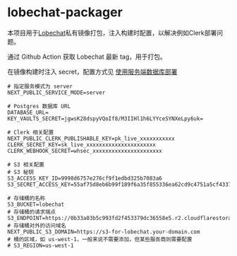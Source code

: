 # lobechat-packager
本项目用于[Lobechat](https://github.com/lobehub/lobe-chat)私有镜像打包，注入构建时配置，以解决例如Clerk部署问题。

通过 Github Action 获取 Lobechat 最新 tag，用于打包。

在镜像构建时注入 secret，配置方式见 [使用服务端数据库部署](https://lobehub.com/zh/docs/self-hosting/advanced/server-database)

```
# 指定服务模式为 server
NEXT_PUBLIC_SERVICE_MODE=server

# Postgres 数据库 URL
DATABASE_URL=
KEY_VAULTS_SECRET=jgwsK28dspyVQoIf8/M3IIHl1h6LYYceSYNXeLpy6uk=

# Clerk 相关配置
NEXT_PUBLIC_CLERK_PUBLISHABLE_KEY=pk_live_xxxxxxxxxxx
CLERK_SECRET_KEY=sk_live_xxxxxxxxxxxxxxxxxxxxxx
CLERK_WEBHOOK_SECRET=whsec_xxxxxxxxxxxxxxxxxxxxxx

# S3 相关配置
# S3 秘钥
S3_ACCESS_KEY_ID=9998d6757e276cf9f1edbd325b7083a6
S3_SECRET_ACCESS_KEY=55af75d8eb6b99f189f6a35f855336ea62cd9c4751a5cf4337c53c1d3f497ac2

# 存储桶的名称
S3_BUCKET=lobechat
# 存储桶的请求端点
S3_ENDPOINT=https://0b33a03b5c993fd2f453379dc36558e5.r2.cloudflarestorage.com
# 存储桶对外的访问域名
NEXT_PUBLIC_S3_DOMAIN=https://s3-for-lobechat.your-domain.com
# 桶的区域，如 us-west-1，一般来说不需要添加，但某些服务商则需要配置
# S3_REGION=us-west-1
```
